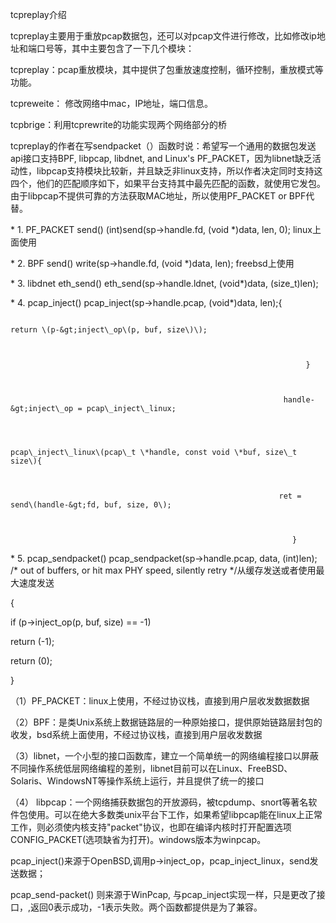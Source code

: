 tcpreplay介绍

tcpreplay主要用于重放pcap数据包，还可以对pcap文件进行修改，比如修改ip地址和端口号等，其中主要包含了一下几个模块：

tcpreplay：pcap重放模块，其中提供了包重放速度控制，循环控制，重放模式等功能。

tcpreweite： 修改网络中mac，IP地址，端口信息。

tcpbrige：利用tcprewrite的功能实现两个网络部分的桥

tcpreplay的作者在写sendpacket（）函数时说：希望写一个通用的数据包发送api接口支持BPF, libpcap, libdnet, and Linux's PF\_PACKET，因为libnet缺乏活动性，libpcap支持模块比较新，并且缺乏非linux支持，所以作者决定同时支持这四个，他们的匹配顺序如下，如果平台支持其中最先匹配的函数，就使用它发包。由于libpcap不提供可靠的方法获取MAC地址，所以使用PF\_PACKET or BPF代替。



 \* 1. PF\_PACKET  send\(\)                    \(int\)send\(sp-&gt;handle.fd, \(void \*\)data, len, 0\); linux上面使用

 \* 2. BPF send\(\)                                            write\(sp-&gt;handle.fd, \(void \*\)data, len\);    freebsd上使用

 \* 3. libdnet eth\_send\(\)                      eth\_send\(sp-&gt;handle.ldnet, \(void\*\)data, \(size\_t\)len\);

  \* 4. pcap\_inject\(\)                            pcap\_inject\(sp-&gt;handle.pcap, \(void\*\)data, len\);{



                                                                     return \(p-&gt;inject\_op\(p, buf, size\)\);



                                                                      }



                                                                 handle-&gt;inject\_op = pcap\_inject\_linux;



                                                                  pcap\_inject\_linux\(pcap\_t \*handle, const void \*buf, size\_t size\){



                                                                ret = send\(handle-&gt;fd, buf, size, 0\);



                                                                   }

  \* 5. pcap\_sendpacket\(\)     pcap\_sendpacket\(sp-&gt;handle.pcap, data, \(int\)len\); /\* out of buffers, or hit max PHY speed, silently retry \*/从缓存发送或者使用最大速度发送



   {

if \(p-&gt;inject\_op\(p, buf, size\) == -1\)

return \(-1\);

return \(0\);

}



（1）PF\_PACKET：linux上使用，不经过协议栈，直接到用户层收发数据数据



（2）BPF：是类Unix系统上数据链路层的一种原始接口，提供原始链路层封包的收发，bsd系统上面使用，不经过协议栈，直接到用户层收发数据







（3）libnet，一个小型的接口函数库，建立一个简单统一的网络编程接口以屏蔽不同操作系统低层网络编程的差别，libnet目前可以在Linux、FreeBSD、Solaris、WindowsNT等操作系统上运行，并且提供了统一的接口



（4） libpcap：一个网络捕获数据包的开放源码，被tcpdump、snort等著名软件包使用。可以在绝大多数类unix平台下工作，如果希望libpcap能在linux上正常工作，则必须使内核支持"packet"协议，也即在编译内核时打开配置选项 CONFIG\_PACKET\(选项缺省为打开\)。windows版本为winpcap。





pcap\_inject\(\)来源于OpenBSD,调用p-&gt;inject\_op，pcap\_inject\_linux，send发送数据；



pcap\_send-packet\(\) 则来源于WinPcap, 与pcap\_inject实现一样，只是更改了接口，,返回0表示成功，-1表示失败。两个函数都提供是为了兼容。

